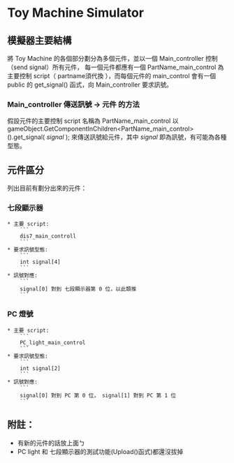 # Toy Machine Simulator


## 模擬器主要結構

將 Toy Machine 的各個部分劃分為多個元件，並以一個 Main_controller 控制（send signal）所有元件，
每一個元件都應有一個 PartName_main_control 為主要控制 script（ partname須代換 ），而每個元件的 main_control
會有一個 public 的 get_signal() 函式，向 Main_controller 要求訊號。

### Main_controller 傳送訊號 -> 元件 的方法

假設元件的主要控制 script 名稱為 PartName_main_control
以 gameObject.GetComponentInChildren<PartName_main_control>().get_signal( *signal* );
來傳送訊號給元件，其中 *signal* 即為訊號，有可能為各種型態。

## 元件區分

列出目前有劃分出來的元件：

### 七段顯示器
	* 主要 script:
		```
		dis7_main_controll
		```
	* 要求訊號型態:
		```
		int signal[4]	
		```
	* 訊號對應:
		```
		signal[0] 對到 七段顯示器第 0 位，以此類推
		```

### PC 燈號
	* 主要 script:
		```
		PC_light_main_control
		```
	* 要求訊號型態:
		```
		int signal[2]
		```
	* 訊號對應:
		```
		signal[0] 對到 PC 第 0 位， signal[1] 對到 PC 第 1 位 
		```

## 附註：
* 有新的元件的話放上面ㄅ
* PC light 和 七段顯示器的測試功能(Upload()函式)都還沒拔掉




